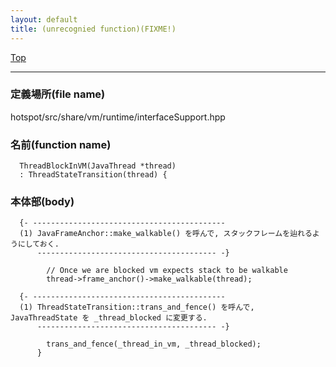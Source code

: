 ```yaml
---
layout: default
title: (unrecognied function)(FIXME!)
---
```

[Top](../index.html)

--- 
### 定義場所(file name)
hotspot/src/share/vm/runtime/interfaceSupport.hpp

### 名前(function name)
```
  ThreadBlockInVM(JavaThread *thread)
  : ThreadStateTransition(thread) {
```

### 本体部(body)
```
  {- -------------------------------------------
  (1) JavaFrameAnchor::make_walkable() を呼んで, スタックフレームを辿れるようにしておく.
      ---------------------------------------- -}

	    // Once we are blocked vm expects stack to be walkable
	    thread->frame_anchor()->make_walkable(thread);

  {- -------------------------------------------
  (1) ThreadStateTransition::trans_and_fence() を呼んで, JavaThreadState を _thread_blocked に変更する.
      ---------------------------------------- -}

	    trans_and_fence(_thread_in_vm, _thread_blocked);
	  }
	
```


